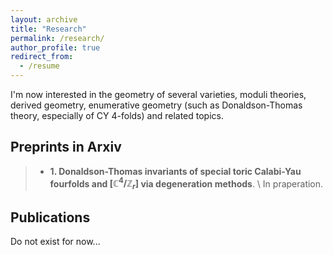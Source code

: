 ```yaml
---
layout: archive
title: "Research"
permalink: /research/
author_profile: true
redirect_from:
  - /resume
---
```


I'm now interested in the geometry of several varieties, moduli theories, derived geometry, enumerative geometry (such as Donaldson-Thomas theory, especially of CY $4$-folds) and related topics.

## Preprints in Arxiv

> - **1. Donaldson-Thomas invariants of special toric Calabi-Yau fourfolds and $[\mathbb C^4/\mathbb Z_r]$ via degeneration methods**. \\ In praperation.



## Publications

Do not exist for now...
